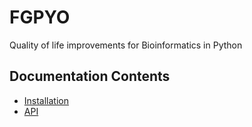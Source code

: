 # FGPYO

Quality of life improvements for Bioinformatics in Python

## Documentation Contents

* [Installation](installation.md)
* [API](reference/fgpyo/index.md)

